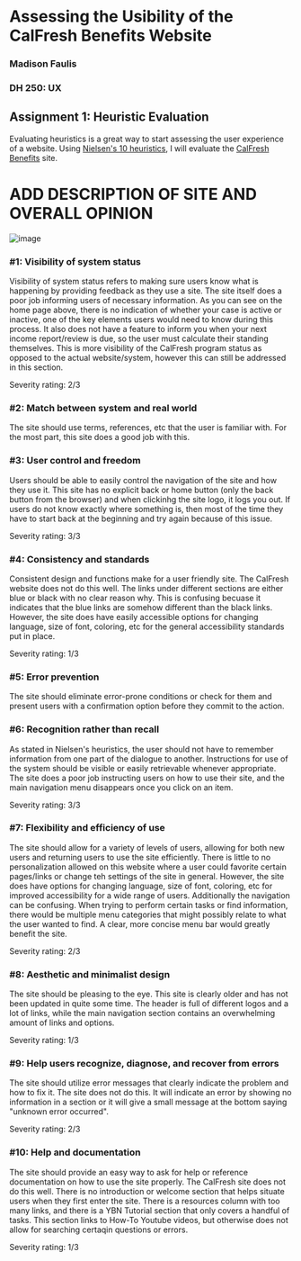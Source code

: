 # Assessing the Usibility of the CalFresh Benefits Website
### Madison Faulis
### DH 250: UX


## Assignment 1: Heuristic Evaluation

Evaluating heuristics is a great way to start assessing the user experience of a website. Using [Nielsen's 10 heuristics](https://www.nngroup.com/articles/ten-usability-heuristics/), I will evaluate the [CalFresh Benefits](yourbenefits.laclrs.org) site. 

# ADD DESCRIPTION OF SITE AND OVERALL OPINION

![image](https://user-images.githubusercontent.com/59932553/95818373-91971900-0cd8-11eb-9885-d6261200c6f4.png)


### #1: Visibility of system status

Visibility of system status refers to making sure users know what is happening by providing feedback as they use a site. The site itself does a poor job informing users of necessary information. As you can see on the home page above, there is no indication of whether your case is active or inactive, one of the key elements users would need to know during this process. It also does not have a feature to inform you when your next income report/review is due, so the user must calculate their standing themselves. This is more visibility of the CalFresh program status as opposed to the actual website/system, however this can still be addressed in this section. 

Severity rating: 2/3

### #2: Match between system and real world

The site should use terms, references, etc that the user is familiar with. For the most part, this site does a good job with this. 

### #3: User control and freedom

Users should be able to easily control the navigation of the site and how they use it. This site has no explicit back or home button (only the back button from the browser) and when clickinhg the site logo, it logs you out. If users do not know exactly where something is, then most of the time they have to start back at the beginning and try again because of this issue. 

Severity rating: 3/3

### #4: Consistency and standards

Consistent design and functions make for a user friendly site. The CalFresh website does not do this well. The links under different sections are either blue or black with no clear reason why. This is confusing becuase it indicates that the blue links are somehow different than the black links. However, the site does have easily accessible options for changing language, size of font, coloring, etc for the general accessibility standards put in place. 

Severity rating: 1/3

### #5: Error prevention

The site should eliminate error-prone conditions or check for them and present users with a confirmation option before they commit to the action. 

### #6: Recognition rather than recall

As stated in Nielsen's heuristics, the user should not have to remember information from one part of the dialogue to another. Instructions for use of the system should be visible or easily retrievable whenever appropriate. The site does a poor job instructing users on how to use their site, and the main navigation menu disappears once you click on an item.

Severity rating: 3/3

### #7: Flexibility and efficiency of use

The site should allow for a variety of levels of users, allowing for both new users and returning users to use the site efficiently. There is little to no personalization allowed on this website where a user could favorite certain pages/links or change teh settings of the site in general. However, the site does have   options for changing language, size of font, coloring, etc for improved accessibility for a wide range of users. Additionally the navigation can be confusing. When trying to perform certain tasks or find information, there would be multiple menu categories that might possibly relate to what the user wanted to find. A clear, more concise menu bar would greatly benefit the site. 

Severity rating: 2/3

### #8: Aesthetic and minimalist design

The site should be pleasing to the eye. This site is clearly older and has not been updated in quite some time. The header is full of different logos and a lot of links, while the main navigation section contains an overwhelming amount of links and options. 

Severity rating: 1/3

### #9: Help users recognize, diagnose, and recover from errors

The site should utilize error messages that clearly indicate the problem and how to fix it. The site does not do this. It will indicate an error by showing no information in a section or it will give a small message at the bottom saying "unknown error occurred". 

Severity rating: 2/3

### #10: Help and documentation

The site should provide an easy way to ask for help or reference documentation on how to use the site properly. The CalFresh site does not do this well. There is no introduction or welcome section that helps situate users when they first enter the site. There is a resources column with too many links, and there is a YBN Tutorial section that only covers a handful of tasks. This section links to How-To Youtube videos, but otherwise does not allow for searching certaqin questions or errors.

Severity rating: 1/3


